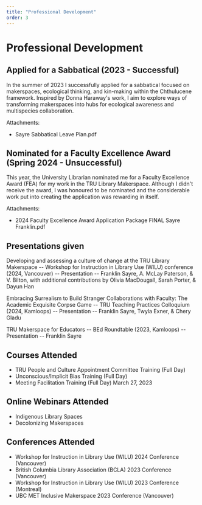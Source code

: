 ```yaml
---
title: "Professional Development"
order: 3
---
```

# Professional Development

## Applied for a Sabbatical (2023 - Successful)

In the summer of 2023 I successfully applied for a sabbatical focused on makerspaces, ecological thinking, and kin-making within the Chthulucene framework. Inspired by Donna Haraway's work, I aim to explore ways of transforming makerspaces into hubs for ecological awareness and multispecies collaboration.

Attachments:

- Sayre Sabbatical Leave Plan.pdf

## Nominated for a Faculty Excellence Award (Spring 2024 - Unsuccessful)

This year, the University Librarian nominated me for a Faculty Excellence Award (FEA) for my work in the TRU Library Makerspace. Although I didn't receive the award, I was honoured to be nominated and the considerable work put into creating the application was rewarding in itself. 

Attachments:

- 2024 Faculty Excellence Award Application Package FINAL Sayre Franklin.pdf

## Presentations given

Developing and assessing a culture of change at the TRU Library Makerspace -- Workshop for Instruction in Library Use (WILU) conference (2024, Vancouver) -- Presentation -- Franklin Sayre, A. McLay Paterson, & V. Bilton, with additional contributions by Olivia MacDougall, Sarah Porter, & Dayun Han

Embracing Surrealism to Build Stranger Collaborations with Faculty: The Academic Exquisite Corpse Game -- TRU Teaching Practices Colloquium (2024, Kamloops) -- Presentation -- Franklin Sayre, Twyla Exner, & Chery Gladu

TRU Makerspace for Educators -- BEd Roundtable (2023, Kamloops) -- Presentation -- Franklin Sayre

## Courses Attended

- TRU People and Culture Appointment Committee Training (Full Day)
- Unconscious/Implicit Bias Training (Full Day)
- Meeting Facilitation Training (Full Day) March 27, 2023

## Online Webinars Attended

- Indigenous Library Spaces 
- Decolonizing Makerspaces 

## Conferences Attended

- Workshop for Instruction in Library Use (WILU) 2024 Conference (Vancouver)
- British Columbia Library Association (BCLA) 2023 Conference (Vancouver)
- Workshop for Instruction in Library Use (WILU) 2023 Conference (Montreal)
- UBC MET Inclusive Makerspace 2023 Conference (Vancouver)

